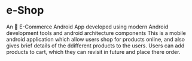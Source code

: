 # e-Shop
An 🛒 E-Commerce  Android App developed using modern Android development tools and android architecture components
This is a mobile android application which allow users shop for products online, and also gives brief details of the ddifferent products to the users. Users can add products to cart, 
which they can revisit in future and place there order.
